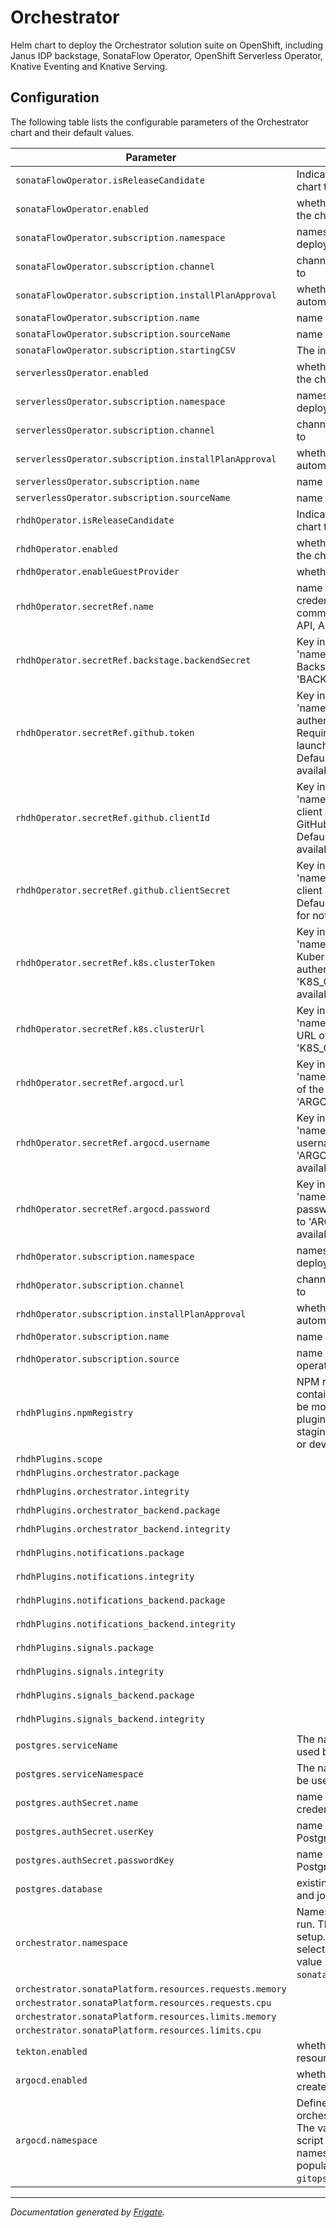 
Orchestrator
===========

Helm chart to deploy the Orchestrator solution suite on OpenShift, including Janus IDP backstage, SonataFlow Operator, OpenShift Serverless Operator, Knative Eventing and Knative Serving.



## Configuration

The following table lists the configurable parameters of the Orchestrator chart and their default values.

| Parameter                | Description             | Default        |
| ------------------------ | ----------------------- | -------------- |
| `sonataFlowOperator.isReleaseCandidate` | Indicates RC builds should be used by the chart to install Sonataflow | `false` |
| `sonataFlowOperator.enabled` | whether the operator should be deployed by the chart | `true` |
| `sonataFlowOperator.subscription.namespace` | namespace where the operator should be deployed | `"openshift-serverless-logic"` |
| `sonataFlowOperator.subscription.channel` | channel of an operator package to subscribe to | `"alpha"` |
| `sonataFlowOperator.subscription.installPlanApproval` | whether the update should be installed automatically | `"Automatic"` |
| `sonataFlowOperator.subscription.name` | name of the operator package | `"logic-operator-rhel8"` |
| `sonataFlowOperator.subscription.sourceName` | name of the catalog source | `"redhat-operators"` |
| `sonataFlowOperator.subscription.startingCSV` | The initial version of the operator | `""` |
| `serverlessOperator.enabled` | whether the operator should be deployed by the chart | `true` |
| `serverlessOperator.subscription.namespace` | namespace where the operator should be deployed | `"openshift-serverless"` |
| `serverlessOperator.subscription.channel` | channel of an operator package to subscribe to | `"stable"` |
| `serverlessOperator.subscription.installPlanApproval` | whether the update should be installed automatically | `"Automatic"` |
| `serverlessOperator.subscription.name` | name of the operator package | `"serverless-operator"` |
| `serverlessOperator.subscription.sourceName` | name of the catalog source | `"redhat-operators"` |
| `rhdhOperator.isReleaseCandidate` | Indicates RC builds should be used by the chart to install RHDH | `false` |
| `rhdhOperator.enabled` | whether the operator should be deployed by the chart | `true` |
| `rhdhOperator.enableGuestProvider` | whether to enable guest provider | `true` |
| `rhdhOperator.secretRef.name` | name of the secret that contains the credentials for the plugin to establish a communication channel with the Kubernetes API, ArgoCD and GitHub servers. | `"backstage-backend-auth-secret"` |
| `rhdhOperator.secretRef.backstage.backendSecret` | Key in the secret with name defined in the 'name' field that contains the value of the Backstage backend secret. Defaults to 'BACKEND_SECRET'. It's required. | `"BACKEND_SECRET"` |
| `rhdhOperator.secretRef.github.token` | Key in the secret with name defined in the 'name' field that contains the value of the authentication token as expected by GitHub. Required for importing resource to the catalog, launching software templates and more. Defaults to 'GITHUB_TOKEN', empty for not available. | `"GITHUB_TOKEN"` |
| `rhdhOperator.secretRef.github.clientId` | Key in the secret with name defined in the 'name' field that contains the value of the client ID that you generated on GitHub, for GitHub authentication (requires GitHub App). Defaults to 'GITHUB_CLIENT_ID', empty for not available. | `"GITHUB_CLIENT_ID"` |
| `rhdhOperator.secretRef.github.clientSecret` | Key in the secret with name defined in the 'name' field that contains the value of the client secret tied to the generated client ID. Defaults to 'GITHUB_CLIENT_SECRET', empty for not available. | `"GITHUB_CLIENT_SECRET"` |
| `rhdhOperator.secretRef.k8s.clusterToken` | Key in the secret with name defined in the 'name' field that contains the value of the Kubernetes API bearer token used for authentication. Defaults to 'K8S_CLUSTER_TOKEN', empty for not available. | `"K8S_CLUSTER_TOKEN"` |
| `rhdhOperator.secretRef.k8s.clusterUrl` | Key in the secret with name defined in the 'name' field that contains the value of the API URL of the kubernetes cluster. Defaults to 'K8S_CLUSTER_URL', empty for not available. | `"K8S_CLUSTER_URL"` |
| `rhdhOperator.secretRef.argocd.url` | Key in the secret with name defined in the 'name' field that contains the value of the URL of the ArgoCD API server. Defaults to 'ARGOCD_URL', empty for not available. | `"ARGOCD_URL"` |
| `rhdhOperator.secretRef.argocd.username` | Key in the secret with name defined in the 'name' field that contains the value of the username to login to ArgoCD. Defaults to 'ARGOCD_USERNAME', empty for not available. | `"ARGOCD_USERNAME"` |
| `rhdhOperator.secretRef.argocd.password` | Key in the secret with name  defined in the 'name' field that contains the value of the password to authenticate to ArgoCD. Defaults to 'ARGOCD_PASSWORD', empty for not available. | `"ARGOCD_PASSWORD"` |
| `rhdhOperator.subscription.namespace` | namespace where the operator should be deployed | `"rhdh-operator"` |
| `rhdhOperator.subscription.channel` | channel of an operator package to subscribe to | `"fast"` |
| `rhdhOperator.subscription.installPlanApproval` | whether the update should be installed automatically | `"Automatic"` |
| `rhdhOperator.subscription.name` | name of the operator package | `"rhdh"` |
| `rhdhOperator.subscription.source` | name of the catalog that advertises the operator | `"redhat-operators"` |
| `rhdhPlugins.npmRegistry` | NPM registry is defined already in the container, but sometimes the registry need to be modified to use different versions of the plugin, for example: staging(https://npm.stage.registry.redhat.com) or develop repositories | `""` |
| `rhdhPlugins.scope` |  | `"@janus-idp"` |
| `rhdhPlugins.orchestrator.package` |  | `"backstage-plugin-orchestrator@1.13.6"` |
| `rhdhPlugins.orchestrator.integrity` |  | `"sha512-tFJVIX7az6elntZi1UPr8a8v7ViDqV+0lv2Ltto55GCOQ2+7jb4ja2f4zVdabkSINeHSEN93u2wRqUNo3GkRVg=="` |
| `rhdhPlugins.orchestrator_backend.package` |  | `"backstage-plugin-orchestrator-backend-dynamic@1.9.6"` |
| `rhdhPlugins.orchestrator_backend.integrity` |  | `"sha512-KJOcaH3i8kHcHmxhKGAYOQCejTjLliNOyhDDj0nMloPAZ81YWRPwfx+oE9wcibSxwX1x+pwFcdRww9VNA+ZeoQ=="` |
| `rhdhPlugins.notifications.package` |  | `"https://github.com/mareklibra/gh-pages/raw/main/download/002/plugin-notifications-dynamic-0.2.0-redhat.10001.tgz"` |
| `rhdhPlugins.notifications.integrity` |  | `"sha512-Rq/Nn3N/y94t4oeQagW+o8YwTUVXt8utSkKGJVAa3AGrnXs6FkMCb5Moy0CoYUom5ld4O2Mw0EHoaAgmm/IvWg=="` |
| `rhdhPlugins.notifications_backend.package` |  | `"https://github.com/mareklibra/gh-pages/raw/main/download/002/plugin-notifications-backend-dynamic-0.2.0-redhat.10001.tgz"` |
| `rhdhPlugins.notifications_backend.integrity` |  | `"sha512-MiST7VKvqombWKPdmPpdO1nLc9BCsEJTIwg6wUTbT/uu3YOiQg/0U8JBjY3wihJp/iEb+pwAyDysbq8Uqz11Hg=="` |
| `rhdhPlugins.signals.package` |  | `"https://github.com/mareklibra/gh-pages/raw/main/download/002/plugin-signals-dynamic-0.0.5-redhat.10001.tgz"` |
| `rhdhPlugins.signals.integrity` |  | `"sha512-aAYWPyTA113RbgZsGdWScVaQ2M6JZRmA7yMDpFR1QVJFn9FdqD41u37GUNKcSbpOCSZogH0d91d5QNECSX667g=="` |
| `rhdhPlugins.signals_backend.package` |  | `"https://github.com/mareklibra/gh-pages/raw/main/download/002/plugin-signals-backend-dynamic-0.1.3-redhat.10001.tgz"` |
| `rhdhPlugins.signals_backend.integrity` |  | `"sha512-fd9OLCFZZV5fVDDihPETxTnhc/AKUAKETnAR15vL0qOcHEpersytVogOTdS07YSiNLcFjMXl+YJi9xVLfxBHWw=="` |
| `postgres.serviceName` | The name of the Postgres DB service to be used by platform services. Cannot be empty. | `"sonataflow-psql-postgresql"` |
| `postgres.serviceNamespace` | The namespace of the Postgres DB service to be used by platform services. | `"sonataflow-infra"` |
| `postgres.authSecret.name` | name of existing secret to use for PostgreSQL credentials. | `"sonataflow-psql-postgresql"` |
| `postgres.authSecret.userKey` | name of key in existing secret to use for PostgreSQL credentials. | `"postgres-username"` |
| `postgres.authSecret.passwordKey` | name of key in existing secret to use for PostgreSQL credentials. | `"postgres-password"` |
| `postgres.database` | existing database instance used by data index and job service | `"sonataflow"` |
| `orchestrator.namespace` | Namespace where sonataflow's workflows run. The value is captured when running the setup.sh script and stored as a label in the selected namespace. User can override the value by populating this field. Defaults to `sonataflow-infra`. | `"sonataflow-infra"` |
| `orchestrator.sonataPlatform.resources.requests.memory` |  | `"64Mi"` |
| `orchestrator.sonataPlatform.resources.requests.cpu` |  | `"250m"` |
| `orchestrator.sonataPlatform.resources.limits.memory` |  | `"1Gi"` |
| `orchestrator.sonataPlatform.resources.limits.cpu` |  | `"500m"` |
| `tekton.enabled` | whether to create the Tekton pipeline resources | `false` |
| `argocd.enabled` | whether to install the ArgoCD plugin and create the orchestrator AppProject | `false` |
| `argocd.namespace` | Defines the namespace where the orchestrator's instance of ArgoCD is deployed. The value is captured when running setup.sh script and stored as a label in the selected namespace. User can override the value by populating this field. Defaults to `orchestrator-gitops` in the setup.sh script. | `""` |



---
_Documentation generated by [Frigate](https://frigate.readthedocs.io)._

